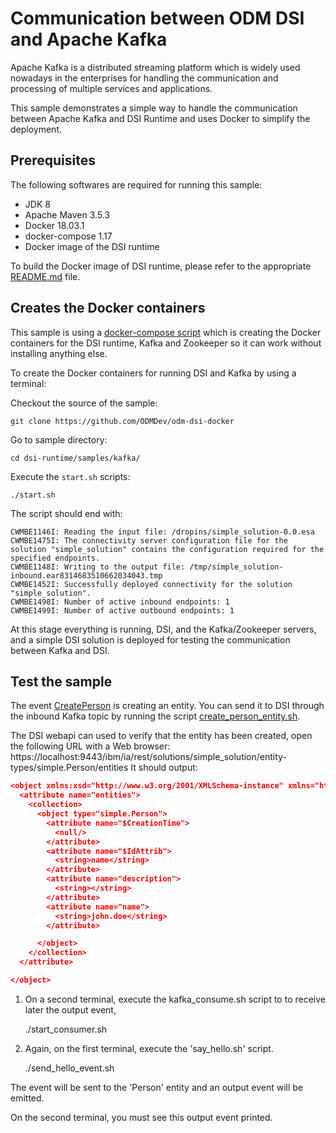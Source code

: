 # Communication between ODM DSI and Apache Kafka

Apache Kafka is a distributed streaming platform which is widely used nowadays
in the enterprises for handling the communication and processing of multiple
services and applications.

This sample demonstrates a simple way to handle the communication between
Apache Kafka and DSI Runtime and uses Docker to simplify the deployment.

## Prerequisites

The following softwares are required for running this sample:
- JDK 8
- Apache Maven 3.5.3
- Docker 18.03.1
- docker-compose 1.17
- Docker image of the DSI runtime

To build the Docker image of DSI runtime, please refer to the appropriate [README.md](../../../README.md) file.

## Creates the Docker containers

This sample is using a [docker-compose script](./docker-compose.yml) which
is creating the Docker containers for the DSI runtime, Kafka and Zookeeper so it
can work without installing anything else.

To create the Docker containers for running DSI and Kafka by using a terminal:

Checkout the source of the sample:
```
git clone https://github.com/ODMDev/odm-dsi-docker
```

Go to sample directory:
```
cd dsi-runtime/samples/kafka/
```

Execute the `start.sh` scripts:
```
./start.sh
```

The script should end with:

```
CWMBE1146I: Reading the input file: /dropins/simple_solution-0.0.esa
CWMBE1475I: The connectivity server configuration file for the solution "simple_solution" contains the configuration required for the specified endpoints.
CWMBE1148I: Writing to the output file: /tmp/simple_solution-inbound.ear8314683510662034043.tmp
CWMBE1452I: Successfully deployed connectivity for the solution "simple_solution".
CWMBE1498I: Number of active inbound endpoints: 1
CWMBE1499I: Number of active outbound endpoints: 1
```

At this stage everything is running, DSI, and the Kafka/Zookeeper servers, and a
simple DSI solution is deployed for testing the communication between Kafka and
DSI.

## Test the sample

The event [CreatePerson](src/main/resources/create_person.json) is creating an entity.
You can send it to DSI through the inbound Kafka topic by running the script [create_person_entity.sh](create_person_entity.sh).

The DSI webapi can used to verify that the entity has been created, open the following URL with
a Web browser: https://localhost:9443/ibm/ia/rest/solutions/simple_solution/entity-types/simple.Person/entities
It should output:
```json
<object xmlns:xsd="http://www.w3.org/2001/XMLSchema-instance" xmlns="http://www.ibm.com/ia/Entity" type="Collection[simple.Person]">
  <attribute name="entities">
    <collection>
      <object type="simple.Person">
        <attribute name="$CreationTime">
          <null/>
        </attribute>
        <attribute name="$IdAttrib">
          <string>name</string>
        </attribute>
        <attribute name="description">
          <string></string>
        </attribute>
        <attribute name="name">
          <string>john.doe</string>
        </attribute>

      </object>
    </collection>
  </attribute>

</object>
```

1. On a second terminal, execute the kafka_consume.sh script to to receive later the output event,

	./start_consumer.sh

2. Again, on the first terminal, execute the 'say_hello.sh' script.

	./send_hello_event.sh

The event will be sent to the 'Person' entity and an output event will be emitted.

On the second terminal, you must see this output event printed.
